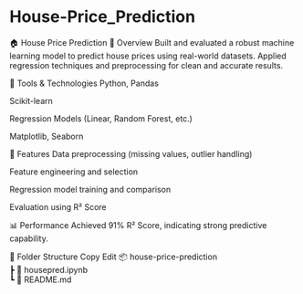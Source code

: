 # House-Price_Prediction
🏠 House Price Prediction
📌 Overview
Built and evaluated a robust machine learning model to predict house prices using real-world datasets. Applied regression techniques and preprocessing for clean and accurate results.

🧰 Tools & Technologies
Python, Pandas

Scikit-learn

Regression Models (Linear, Random Forest, etc.)

Matplotlib, Seaborn

🚀 Features
Data preprocessing (missing values, outlier handling)

Feature engineering and selection

Regression model training and comparison

Evaluation using R² Score

📊 Performance
Achieved 91% R² Score, indicating strong predictive capability.

📁 Folder Structure
Copy
Edit
📦 house-price-prediction  
 ┣ 📜 housepred.ipynb  
 ┗ 📄 README.md
